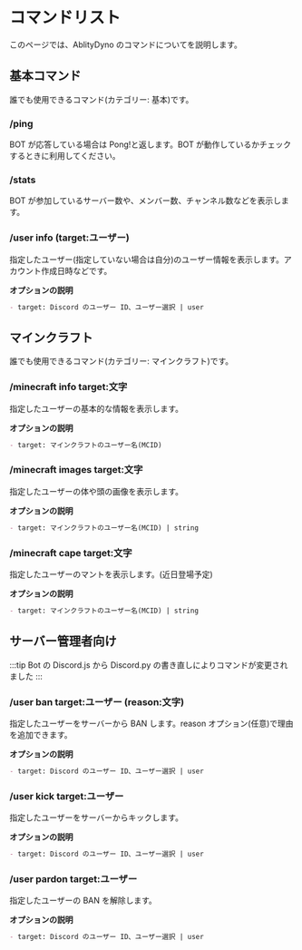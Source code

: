 # コマンドリスト

このページでは、AblityDyno のコマンドについてを説明します。

## 基本コマンド

誰でも使用できるコマンド(カテゴリー: 基本)です。

### /ping

BOT が応答している場合は Pong!と返します。BOT が動作しているかチェックするときに利用してください。

### /stats

BOT が参加しているサーバー数や、メンバー数、チャンネル数などを表示します。

### /user info (target:ユーザー)

指定したユーザー(指定していない場合は自分)のユーザー情報を表示します。アカウント作成日時などです。

**オプションの説明**

```markdown
- target: Discord のユーザー ID、ユーザー選択 | user
```

## マインクラフト

誰でも使用できるコマンド(カテゴリー: マインクラフト)です。

### /minecraft info target:文字

指定したユーザーの基本的な情報を表示します。

**オプションの説明**

```markdown
- target: マインクラフトのユーザー名(MCID)
```

### /minecraft images target:文字

指定したユーザーの体や頭の画像を表示します。

**オプションの説明**

```markdown
- target: マインクラフトのユーザー名(MCID) | string
```

### /minecraft cape target:文字

指定したユーザーのマントを表示します。(近日登場予定)

**オプションの説明**

```markdown
- target: マインクラフトのユーザー名(MCID) | string
```

## サーバー管理者向け

:::tip
Bot の Discord.js から Discord.py の書き直しによりコマンドが変更されました
:::

### /user ban target:ユーザー (reason:文字)

指定したユーザーをサーバーから BAN します。reason オプション(任意)で理由を追加できます。

**オプションの説明**

```markdown
- target: Discord のユーザー ID、ユーザー選択 | user
```

### /user kick target:ユーザー

指定したユーザーをサーバーからキックします。

**オプションの説明**

```markdown
- target: Discord のユーザー ID、ユーザー選択 | user
```

### /user pardon target:ユーザー

指定したユーザーの BAN を解除します。

**オプションの説明**

```markdown
- target: Discord のユーザー ID、ユーザー選択 | user
```
